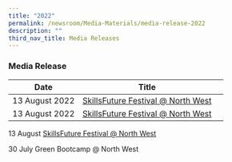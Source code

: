 ```yaml
---
title: "2022"
permalink: /newsroom/Media-Materials/media-release-2022
description: ""
third_nav_title: Media Releases
---
```




### Media Release



| Date | Title |  |
| -------- | -------- | -------- |
| 13 August 2022    |[SkillsFuture Festival @ North West](/files/Speech%20by%20President%20at%20North%20West%20Youth%20Concert%202022.pdf)  
| 13 August 2022    |[SkillsFuture Festival @ North West](/files/Speech%20by%20President%20at%20North%20West%20Youth%20Concert%202022.pdf)  



13 August [SkillsFuture Festival @ North West](/files/Speech%20by%20President%20at%20North%20West%20Youth%20Concert%202022.pdf)

30 July Green Bootcamp @ North West 